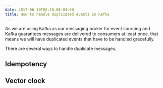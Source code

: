 ```yaml
---
date: 2017-06-19T08:18:08-04:00
title: How to handle duplicated events in Kafka
---
```


As we are using Kafka as our messaging broker for event sourcing and Kafka
guarantees messages are delivered to consumers at least once. that means we
will have duplicated events that have to be handled gracefully. 

There are several ways to handle duplicate messages. 


## Idempotency

## Vector clock

 